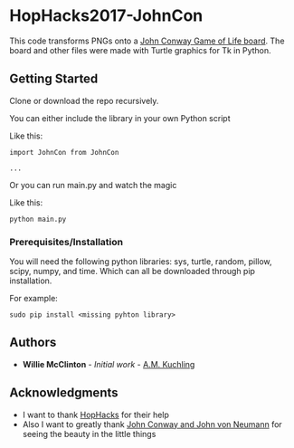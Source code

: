 # HopHacks2017-JohnCon

This code transforms PNGs onto a [John Conway Game of Life board](https://www.youtube.com/watch?v=R9Plq-D1gEk&t=327s). The board and other files were made with Turtle graphics for Tk in Python. 

## Getting Started

Clone or download the repo recursively.

You can either include the library in your own Python script

Like this:

```
import JohnCon from JohnCon

...
```

Or you can run main.py and watch the magic

Like this:

```
python main.py
```

### Prerequisites/Installation

You will need the following python libraries: sys, turtle, random, pillow, scipy, numpy, and time. Which can all be downloaded through pip installation. 

For example:

```
sudo pip install <missing pyhton library>
```

## Authors

* **Willie McClinton** - *Initial work* - [A.M. Kuchling](http://fiftyexamples.readthedocs.io/en/latest/life.html)


## Acknowledgments

* I want to thank [HopHacks](https://hophacks.com) for their help
* Also I want to greatly thank [John Conway and John von Neumann](http://web.stanford.edu/~cdebs/GameOfLife/) for seeing the beauty in the little things